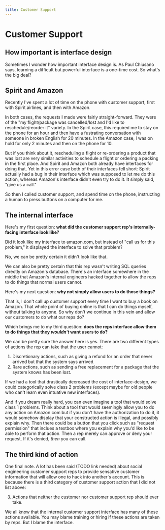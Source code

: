 ```yaml
---
title: Customer Support
---
```


# Customer Support

## How important is interface design

Sometimes I wonder how important interface design is. As Paul Chiusano says, learning a difficult but powerful interface is a one-time cost. So what's the big deal?

## Spirit and Amazon

Recently I've spent a lot of time on the phone with customer support, first with Spirit airlines, and then with Amazon.

In both cases, the requests I made were fairly straight-forward. They were of the "my flight/package was cancelled/lost and I'd like to reschedule/reorder it" variety. In the Spirit case, this required me to stay on the phone for an hour and then have a fustrating conversation with someone in broken English for 20 minutes. In the Amazon case, I was on hold for only 2 minutes and then on the phone for 10.

But if you think about it, rescheduling a flight or re-ordering a product that was lost are very similar activities to schedule a flight or ordering a packing in the first place. And Spirit and Amazon both already have interfaces for doing that. Yet in this error case both of their interfaces fell short: Spirit actually had a bug in their interface which was supposed to let me do this action, whereas Amazon's interface didn't even try to do it. It simply said, "give us a call."

So then I called customer support, and spend time on the phone, instructing a human to press buttons on a computer for me. 

## The internal interface

Here's my first question: **what did the customer support rep's internally-facing interface look like?**

Did it look like my interface to amazon.com, but instead of "call us for this problem," it displayed the interface to solve that problem? 

No, we can be pretty certain it didn't look like that.

We can also be pretty certain that this rep wasn't writing SQL queries directly on Amazon's database. There's an interface somewhere in the middle that Amazon's internal engineers hacked together to allow the reps to do things that normal users cannot.

Here's my next question: **why not simply allow users to do those things?**

That is, I don't call up customer support every time I want to buy a book on Amazon. That whole point of buying online is that I can do things myself, without talking to anyone. So why don't we continue in this vein and allow our customers to do what our reps do?

Which brings me to my third question: **does the reps interface allow them to do things that they _wouldn't_ want users to do?**

We can be pretty sure the answer here is yes. There are two different types of actions the rep can take that the user cannot:

1. Discretionary actions, such as giving a refund for an order that never arrived but that the system says arrived.
2. Rare actions, such as sending a free replacement for a package that the system knows has been lost.

If we had a tool that drastically decreased the cost of interface-design, we could categorically solve class 2 problems (except maybe for old people who can't learn even intuative new interfaces).

And if you dream really hard, you can even imagine a tool that would solve class 1 problems. Think about a tool that would seemingly allow you to do any action on Amazon.com but if you don't have the authorization to do it, it would somehow display that your constructed action is illegal, and possibly explain why. Then there could be a button that you click such as "request permission" that inclues a textbox where you explain why you'd like to be able to perform that action. Then a rep merely can approve or deny your request. If it's denied, *then* you can call.

## The third kind of action

One final note. A lot has been said (TODO link needed) about social engineering customer support reps to provide sensative customer information that will allow one to hack into another's account. This is because there is a third category of customer support action that I did not list above:

3. Actions that neither the customer nor customer support rep should ever take.

We all know that the internal customer support interface has many of these actions available. You may blame training or hiring if these actions are taken by reps. But I blame the interface. 